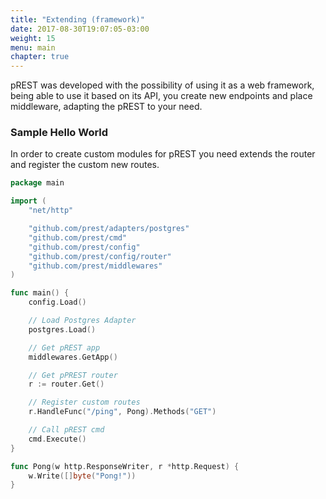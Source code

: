 ```yaml
---
title: "Extending (framework)"
date: 2017-08-30T19:07:05-03:00
weight: 15
menu: main
chapter: true
---
```


pREST was developed with the possibility of using it as a web framework, being able to use it based on its API, you create new endpoints and place middleware, adapting the pREST to your need.

### Sample Hello World

In order to create custom modules for pREST you need extends the router and register the custom new routes.

```go
package main

import (
	"net/http"

	"github.com/prest/adapters/postgres"
	"github.com/prest/cmd"
	"github.com/prest/config"
	"github.com/prest/config/router"
	"github.com/prest/middlewares"
)

func main() {
	config.Load()

	// Load Postgres Adapter
	postgres.Load()

	// Get pREST app
	middlewares.GetApp()

	// Get pPREST router
	r := router.Get()

	// Register custom routes
	r.HandleFunc("/ping", Pong).Methods("GET")

	// Call pREST cmd
	cmd.Execute()
}

func Pong(w http.ResponseWriter, r *http.Request) {
	w.Write([]byte("Pong!"))
}
```